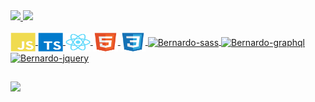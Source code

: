 <head>
<link rel="stylesheet" href="https://cdn.jsdelivr.net/gh/devicons/devicon@v2.15.1/devicon.min.css">
</head>
<div>
  <a href="https://github.com/BGMarinho">
  <img height="180em" src="https://github-readme-stats.vercel.app/api?username=BGMarinho&show_icons=true&theme=react&include_all_commits=true&count_private=true"/>
  <img height="180em" src="https://github-readme-stats.vercel.app/api/top-langs/?username=BGMarinho&layout=compact&langs_count=7&theme=react"/>
</div>  
<div style="display: inline_block"><br>
  <img align="center" alt="Bernardo-js" height="30" width="40" src="https://raw.githubusercontent.com/devicons/devicon/master/icons/javascript/javascript-plain.svg">
  <img align="center" alt="Bernardo-ts" height="30" width="40" src="https://raw.githubusercontent.com/devicons/devicon/master/icons/typescript/typescript-plain.svg">
  <img align="center" alt="Bernardo-React" height="30" width="40" src="https://raw.githubusercontent.com/devicons/devicon/master/icons/react/react-original.svg">
  <img align="center" alt="Bernardo-html" height="30" width="40" src="https://raw.githubusercontent.com/devicons/devicon/master/icons/html5/html5-original.svg">
  <img align="center" alt="Bernardo-css" height="30" width="40" src="https://raw.githubusercontent.com/devicons/devicon/master/icons/css3/css3-original.svg">
  <img align="center" alt="Bernardo-sass" hieght="30" width="40" src="https://cdn.jsdelivr.net/gh/devicons/devicon/icons/sass/sass-original.svg" />
  <img align="center" alt="Bernardo-graphql" height="30" width="40" src="https://cdn.jsdelivr.net/gh/devicons/devicon/icons/graphql/graphql-plain.svg" />
  <img align="center" alt="Bernardo-jquery" height="30" width="40" src="https://cdn.jsdelivr.net/gh/devicons/devicon/icons/jquery/jquery-original.svg" />
  <i class="devicon-nextjs-original-wordmark"></i>
</div>
  
  ##
  
<div> 
  <!--<a href="https://www.youtube.com/channel/UC_-uuuZbY0AAt9CViNzvc-Q" target="_blank"><img src="https://img.shields.io/badge/YouTube-FF0000?style=for-the-badge&logo=youtube&logoColor=white" target="_blank"></a>-->
  <!--<a href="https://instagram.com/marinhoobernardo" target="_blank"><img src="https://img.shields.io/badge/-Instagram-%23E4405F?style=for-the-badge&logo=instagram&logoColor=white" target="_blank"></a>--> 
  <!--<a href = "mailto:bgmarinho96@gmail.com"><img src="https://img.shields.io/badge/-Gmail-%23333?style=for-the-badge&logo=gmail&logoColor=white" target="_blank"></a>-->
  <a href="https://www.linkedin.com/in/bernardomarinhodev/" target="_blank"><img src="https://img.shields.io/badge/-LinkedIn-%230077B5?style=for-the-badge&logo=linkedin&logoColor=white" target="_blank"></a> 
</div>
